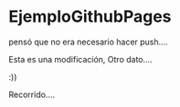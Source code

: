 # EjemploGithubPages

pensó que no era necesario hacer push....

Esta es una modificación, Otro dato....

:))

Recorrido....
